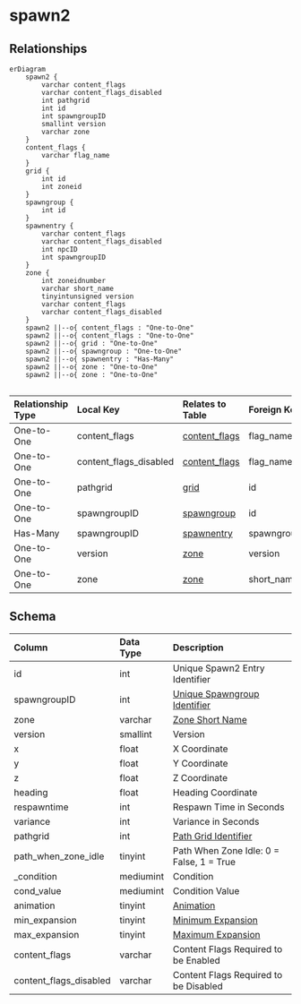 # spawn2

## Relationships

```mermaid
erDiagram
    spawn2 {
        varchar content_flags
        varchar content_flags_disabled
        int pathgrid
        int id
        int spawngroupID
        smallint version
        varchar zone
    }
    content_flags {
        varchar flag_name
    }
    grid {
        int id
        int zoneid
    }
    spawngroup {
        int id
    }
    spawnentry {
        varchar content_flags
        varchar content_flags_disabled
        int npcID
        int spawngroupID
    }
    zone {
        int zoneidnumber
        varchar short_name
        tinyintunsigned version
        varchar content_flags
        varchar content_flags_disabled
    }
    spawn2 ||--o{ content_flags : "One-to-One"
    spawn2 ||--o{ content_flags : "One-to-One"
    spawn2 ||--o{ grid : "One-to-One"
    spawn2 ||--o{ spawngroup : "One-to-One"
    spawn2 ||--o{ spawnentry : "Has-Many"
    spawn2 ||--o{ zone : "One-to-One"
    spawn2 ||--o{ zone : "One-to-One"


```


| Relationship Type | Local Key | Relates to Table | Foreign Key |
| :--- | :--- | :--- | :--- |
| One-to-One | content_flags | [content_flags](../../schema/flagging/content_flags.md) | flag_name |
| One-to-One | content_flags_disabled | [content_flags](../../schema/flagging/content_flags.md) | flag_name |
| One-to-One | pathgrid | [grid](../../schema/grids/grid.md) | id |
| One-to-One | spawngroupID | [spawngroup](../../schema/spawns/spawngroup.md) | id |
| Has-Many | spawngroupID | [spawnentry](../../schema/spawns/spawnentry.md) | spawngroupID |
| One-to-One | version | [zone](../../schema/zone/zone.md) | version |
| One-to-One | zone | [zone](../../schema/zone/zone.md) | short_name |


## Schema

| Column | Data Type | Description |
| :--- | :--- | :--- |
| id | int | Unique Spawn2 Entry Identifier |
| spawngroupID | int | [Unique Spawngroup Identifier](spawngroup.md) |
| zone | varchar | [Zone Short Name](../../../../server/zones/zone-list) |
| version | smallint | Version |
| x | float | X Coordinate |
| y | float | Y Coordinate |
| z | float | Z Coordinate |
| heading | float | Heading Coordinate |
| respawntime | int | Respawn Time in Seconds |
| variance | int | Variance in Seconds |
| pathgrid | int | [Path Grid Identifier](../../schema/grids/grid.md) |
| path_when_zone_idle | tinyint | Path When Zone Idle: 0 = False, 1 = True |
| _condition | mediumint | Condition |
| cond_value | mediumint | Condition Value |
| animation | tinyint | [Animation](../../../../server/npc/npc-animation-types) |
| min_expansion | tinyint | [Minimum Expansion](../../../../server/operation/expansion-list) |
| max_expansion | tinyint | [Maximum Expansion](../../../../server/operation/expansion-list) |
| content_flags | varchar | Content Flags Required to be Enabled |
| content_flags_disabled | varchar | Content Flags Required to be Disabled |

